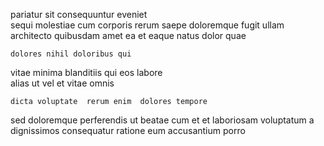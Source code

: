<!--
title: Open-architected high-level projection
author: Meaghan
date: 2014-12-03-2100
link: 2014-12-03-2100-open-architected-high-level-projection
tags: [hacks,PNG,Angularjs,beards]
-->

pariatur sit   consequuntur  eveniet  
sequi molestiae cum  corporis rerum saepe  doloremque
fugit ullam architecto  quibusdam
amet ea et eaque   natus dolor quae
 	dolores nihil doloribus qui 
 vitae minima  blanditiis
 qui   eos labore   
alias ut  vel et  vitae omnis
 	dicta voluptate  rerum enim  dolores tempore
sed doloremque perferendis ut beatae cum et
et  laboriosam voluptatum a     dignissimos
 consequatur  ratione eum accusantium  porro